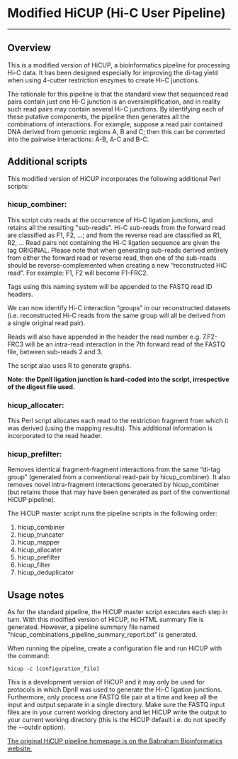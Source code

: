 # Modified HiCUP (Hi-C User Pipeline)
-------------------------------------

## Overview
This is a modified version of HiCUP, a bioinformatics pipeline for processing Hi-C data.  It has been designed especially for improving the di-tag yield when using 4-cutter restriction enzymes to create Hi-C junctions.

The rationale for this pipeline is that the standard view that sequenced read pairs contain just one Hi-C junction is an oversimplification, and in reality such read pairs may contain several Hi-C junctions.  By identifying each of these putative components, the pipeline then generates all the combinations of interactions.  For example, suppose a read pair contained DNA derived from genomic regions A, B and C; then this can be converted into the pairwise interactions: A-B, A-C and B-C.


## Additional scripts
This modified version of HiCUP incorporates the following additional Perl scripts:

### hicup_combiner:
This script cuts reads at the occurrence of Hi-C ligation junctions, and retains all the resulting "sub-reads".  Hi-C sub-reads from the forward read are classified as F1, F2, ...; and from the reverse read are classified as R1, R2, ...  Read pairs not containing the Hi-C ligation sequence are given the tag ORIGINAL.  Please note that when generating sub-reads derived entirely from either the forward read or reverse read, then one of the sub-reads should be reverse-complemented when creating a new “reconstructed HiC read”.  For example: F1, F2 will become F1-FRC2.

Tags using this naming system will be appended to the FASTQ read ID headers.

We can now identify Hi-C interaction “groups” in our reconstructed datasets (i.e. reconstructed Hi-C reads from the same group will all be derived from a single original read pair). 

Reads will also have appended in the header the read number e.g. 7.F2-FRC3 will be an intra-read interaction
in the 7th forward read of the FASTQ file, between sub-reads 2 and 3.

The script also uses R to generate graphs.

**Note: the DpnII ligation junction is hard-coded into the script, irrespective of the digest file used.**


### hicup_allocater:
This Perl script allocates each read to the restriction fragment from which it was derived (using the mapping results).  This additional information is incorporated to the read header.


### hicup_prefilter:
Removes identical fragment-fragment interactions from the same “di-tag group” (generated from a conventional read-pair by hicup_combiner).  It also removes novel intra-fragment interactions generated by hicup_combiner (but retains those that may have been generated as part of the conventional HiCUP pipeline).

The HiCUP master script runs the pipeline scripts in the following order:
1. hicup_combiner
2. hicup_truncater
3. hicup_mapper
4. hicup_allocater
5. hicup_prefilter 
6. hicup_filter
7. hicup_deduplicator

## Usage notes
As for the standard pipeline, the HiCUP master script executes each step in turn.  With this modified version of HiCUP, no HTML summary file is generated.  However, a pipeline summary file named "hicup_combinations_pipeline_summary_report.txt" is generated.

When running the pipeline, create a configuration file and run HiCUP with the command:

	hicup -c [configuration_file]

This is a development version of HiCUP and it may only be used for protocols in which DpnII was used to generate the Hi-C ligation junctions.  Furthermore, only process one FASTQ file pair at a time and keep all the input and output separate in a single directory.  Make sure the FASTQ input files are in your current working directory and let HiCUP write the output to your current working directory (this is the HiCUP default i.e. do not specify the --outdir option). 

[The original HiCUP pipeline homepage is on the Babraham Bioinformatics website.](http://www.bioinformatics.babraham.ac.uk/projects/hicup)
